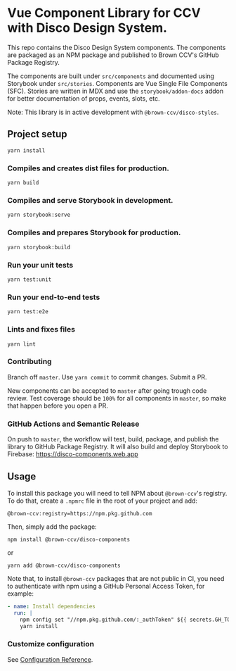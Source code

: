 # Vue Component Library for CCV with Disco Design System.

This repo contains the Disco Design System components. The components are packaged as an NPM package and published to Brown CCV's GitHub Package Registry.

The components are built under `src/components` and documented using Storybook under `src/stories`. 
Components are Vue Single File Components (SFC). Stories are written in MDX and use the `storybook/addon-docs` addon for better documentation of props, events, slots, etc.

Note: This library is in active development with `@brown-ccv/disco-styles`.

## Project setup
```
yarn install
```

### Compiles and creates dist files for production.
```
yarn build
```

### Compiles and serve Storybook in development.
```
yarn storybook:serve
```

### Compiles and prepares Storybook for production.
```
yarn storybook:build
```

### Run your unit tests
```
yarn test:unit
```

### Run your end-to-end tests
```
yarn test:e2e
```

### Lints and fixes files
```
yarn lint
```

### Contributing

Branch off `master`. Use `yarn commit` to commit changes. Submit a PR.

New components can be accepted to `master` after going trough code review. Test coverage should be `100%` for all components in `master`, so make that happen before you open a PR. 

### GitHub Actions and Semantic Release

On push to `master`, the workflow will test, build, package, and publish the library to GitHub Package Registry. It will also build and deploy Storybook to Firebase: https://disco-components.web.app

## Usage

To install this package you will need to tell NPM about `@brown-ccv`'s registry. 
To do that, create a `.npmrc` file in the root of your project and add:

```
@brown-ccv:registry=https://npm.pkg.github.com
```

Then, simply add the package:
```
npm install @brown-ccv/disco-components
```
or
```
yarn add @brown-ccv/disco-components
```

Note that, to install `@brown-ccv` packages that are not public in CI, you need to authenticate with npm using a GitHub Personal Access Token, for example:

```yaml
- name: Install dependencies
  run: |
    npm config set "//npm.pkg.github.com/:_authToken" ${{ secrets.GH_TOKEN }}
    yarn install
```

### Customize configuration
See [Configuration Reference](https://cli.vuejs.org/config/).
